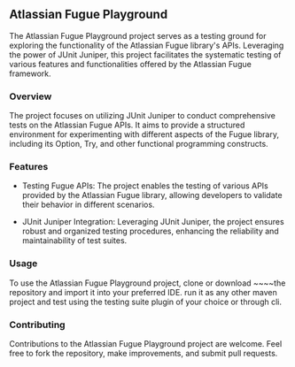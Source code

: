## Atlassian Fugue Playground

The Atlassian Fugue Playground project serves as a testing ground for exploring the functionality of the Atlassian Fugue library's APIs. Leveraging the power of JUnit Juniper, this project facilitates the systematic testing of various features and functionalities offered by the Atlassian Fugue framework.

### Overview
The project focuses on utilizing JUnit Juniper to conduct comprehensive tests on the Atlassian Fugue APIs. It aims to provide a structured environment for experimenting with different aspects of the Fugue library, including its Option, Try, and other functional programming constructs.

### Features
- Testing Fugue APIs: The project enables the testing of various APIs provided by the Atlassian Fugue library, allowing developers to validate their behavior in different scenarios.

- JUnit Juniper Integration: Leveraging JUnit Juniper, the project ensures robust and organized testing procedures, enhancing the reliability and maintainability of test suites.

### Usage
To use the Atlassian Fugue Playground project, clone or download ~~~~the repository and import it into your preferred IDE. 
run it as any other maven project and test using the testing suite plugin of your choice or through cli.

### Contributing
Contributions to the Atlassian Fugue Playground project are welcome. Feel free to fork the repository, make improvements, and submit pull requests.